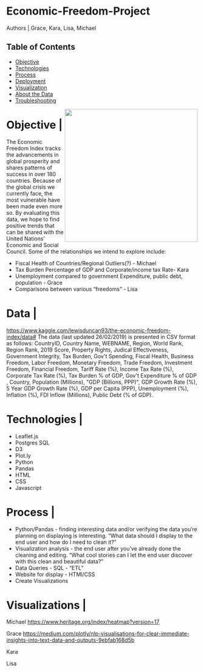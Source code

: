 # Economic-Freedom-Project

Authors | Grace, Kara, Lisa, Michael

## Table of Contents
* [Objective](#Objective)
* [Technologies](#Technologies)
* [Process](#Process)
* [Deployment](#Deployment)
* [Visualization](#Visualization)
* [About the Data](#Data)
* [Troubleshooting](#Troubleshooting)

<img src="Images/2019-Index-of-Economic-Freedom-294x420" width=350px align=right>

# Objective | 

The Economic Freedom Index tracks the advancements in global prosperity and shares patterns of success in over 180 countries.  Because of the global crisis we currently face, the most vulnerable have been made even more so.  By evaluating this data, we hope to find positive trends that can be shared with the United Nations’ Economic and Social Council.  Some of the relationships we intend to explore include:
* Fiscal Health of Countries/Regional Outliers(?) - Michael
* Tax Burden Percentage of GDP and Corporate/income tax Rate- Kara
* Unemployment compared to government Expenditure,  public debt, population - Grace
* Comparisons between various “freedoms” - Lisa


# Data | 

https://www.kaggle.com/lewisduncan93/the-economic-freedom-index/data#
The data (last updated 26/02/2019) is presented in CSV format as follows: CountryID, Country Name, WEBNAME, Region, World Rank, Region Rank, 2019 Score, Property Rights, Judical Effectiveness, Government Integrity, Tax Burden, Gov't Spending, Fiscal Health, Business Freedom, Labor Freedom, Monetary Freedom, Trade Freedom, Investment Freedom, Financial Freedom, Tariff Rate (%), Income Tax Rate (%), Corporate Tax Rate (%), Tax Burden % of GDP, Gov't Expenditure % of GDP , Country, Population (Millions), "GDP (Billions, PPP)", GDP Growth Rate (%), 5 Year GDP Growth Rate (%), GDP per Capita (PPP), Unemployment (%), Inflation (%), FDI Inflow (Millions), Public Debt (% of GDP).

# Technologies |

* Leaflet.js
* Postgres SQL
* D3
* Plot.ly
* Python
* Pandas
* HTML
* CSS
* Javascript

# Process |

* Python/Pandas - finding interesting data and/or verifying the data you’re planning on displaying is interesting. “What data should I display to the end user and how do I need to clean it?”
* Visualization analysis - the end user after you’ve already done the cleaning and editing. “What cool stories can I let the end user discover with this clean and beautiful data?”
* Data Queries - SQL - “ETL”
* Website for display - HTMl/CSS
* Create Visualizations

# Visualizations | 

Michael
https://www.heritage.org/index/heatmap?version=17

Grace
https://medium.com/plotly/nlp-visualisations-for-clear-immediate-insights-into-text-data-and-outputs-9ebfab168d5b

Kara

Lisa



